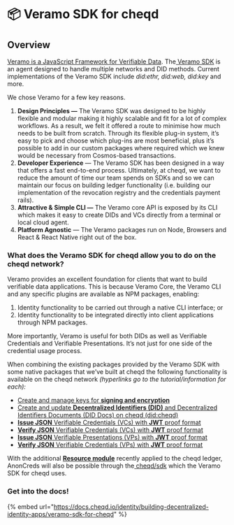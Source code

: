 # 📦 Veramo SDK for cheqd

## Overview

[Veramo is a JavaScript Framework for Verifiable Data](https://veramo.io/). The[ Veramo SDK](https://github.com/uport-project/veramo) is an agent designed to handle multiple networks and DID methods. Current implementations of the Veramo SDK include _did:ethr, did:web, did:key_ and more.

We chose Veramo for a few key reasons.

1. **Design Principles —** The Veramo SDK was designed to be highly flexible and modular making it highly scalable and fit for a lot of complex workflows. As a result, we felt it offered a route to minimise how much needs to be built from scratch. Through its flexible plug-in system, it’s easy to pick and choose which plug-ins are most beneficial, plus it’s possible to add in our custom packages where required which we knew would be necessary from Cosmos-based transactions.
2. **Developer Experience** — The Veramo SDK has been designed in a way that offers a fast end-to-end process. Ultimately, at cheqd, we want to reduce the amount of time our team spends on SDKs and so we can maintain our focus on building ledger functionality (i.e. building our implementation of the revocation registry and the credentials payment rails).
3. **Attractive & Simple CLI —** The Veramo core API is exposed by its CLI which makes it easy to create DIDs and VCs directly from a terminal or local cloud agent.
4. **Platform Agnostic** — The Veramo packages run on Node, Browsers and React & React Native right out of the box.

### What does the Veramo SDK for cheqd allow you to do on the cheqd network? <a href="#693f" id="693f"></a>

Veramo provides an excellent foundation for clients that want to build verifiable data applications. This is because Veramo Core, the Veramo CLI and any specific plugins are available as NPM packages, enabling:

1. Identity functionality to be carried out through a native CLI interface; or
2. Identity functionality to be integrated directly into client applications through NPM packages.

More importantly, Veramo is useful for both DIDs as well as Verifiable Credentials and Verifiable Presentations. It’s not just for one side of the credential usage process.

When combining the existing packages provided by the Veramo SDK with some native packages that we’ve built at cheqd the following functionality is available on the cheqd network _(hyperlinks go to the tutorial/information for each):_

* [Create and manage keys for **signing and encryption**](https://docs.cheqd.io/identity/building-decentralized-identity-apps/veramo-sdk-for-cheqd/did-operations/identity-key-handling)
* [Create and update **Decentralized Identifiers (DID)** and Decentralized Identifiers Documents (DID Docs) on cheqd (did:cheqd)](https://docs.cheqd.io/identity/building-decentralized-identity-apps/veramo-sdk-for-cheqd/did-operations)
* [**Issue JSON** Verifiable Credentials (VCs) with **JWT** proof format](https://docs.cheqd.io/identity/building-decentralized-identity-apps/veramo-sdk-for-cheqd/verifiable-credentials)
* [**Verify JSON** Verifiable Credentials (VCs) with **JWT** proof format](https://docs.cheqd.io/identity/building-decentralized-identity-apps/veramo-sdk-for-cheqd/verifiable-credentials/verify-jwt-vc)
* [**Issue JSON** Verifiable Presentations (VPs) with **JWT** proof format](https://docs.cheqd.io/identity/building-decentralized-identity-apps/veramo-sdk-for-cheqd/verifiable-presentations)
* [**Verify JSON** Verifiable Credentials (VPs) with **JWT** proof format](https://docs.cheqd.io/identity/building-decentralized-identity-apps/veramo-sdk-for-cheqd/verifiable-presentations/verify-presentation)

With the additional [**Resource module**](https://docs.cheqd.io/identity/ledger-resources/resources) recently applied to the cheqd ledger, AnonCreds will also be possible through the[ cheqd/sdk](https://github.com/cheqd/sdk) which the Veramo SDK for cheqd uses.&#x20;

### Get into the docs!

{% embed url="https://docs.cheqd.io/identity/building-decentralized-identity-apps/veramo-sdk-for-cheqd" %}
